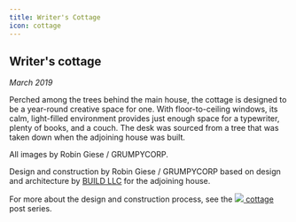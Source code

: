```yaml
---
title: Writer's Cottage
icon: cottage
---
```


<!-- Opener -->

<?# SimpleFigure src="cottage/IMG_3758.jpg" alt="Evening exterior with Felix" class="portfolio-w100" /?>

<!-- Intro -->

<div class="portfolio-sxs-container">
  <div class="portfolio-sxs-w50">

## Writer's cottage

  <div class="accent-mono">

_March 2019_

Perched among the trees behind the main house, the cottage is designed to be a year-round creative space for one.
With floor-to-ceiling windows, its calm, light-filled environment provides just enough space for a typewriter, plenty of books, and a couch.
The desk was sourced from a tree that was taken down when the adjoining house was built.

All images by Robin Giese / GRUMPYCORP.

  </div>
  </div>
  <?# SimpleFigure src="cottage/IMG_3892.jpg" alt="Exterior positioning relative to backyard" class="portfolio-sxs-w50" /?>
</div>

<!-- Interior shots -->

<div class="portfolio-sxs-container">
  <?# SimpleFigure src="cottage/IMG_3911.jpg" alt="Interior from front door" class="portfolio-sxs-w50" /?>
  <?# SimpleFigure src="cottage/IMG_3846.jpg" alt="Interior from opposite wall" class="portfolio-sxs-w50" /?>
  
  <?# SimpleFigure src="cottage/IMG_3889.jpg" alt="Exterior siting" class="portfolio-sxs-w50" /?>
  <?# SimpleFigure src="cottage/IMG_3904.jpg" alt="Exterior positioning relative to house" class="portfolio-sxs-w50" /?>

  <?# SimpleFigure src="cottage/IMG_4007.jpg" alt="Artsy light" class="portfolio-sxs-w50" /?>
  <?# SimpleFigure src="cottage/IMG_4026.jpg" alt="Looking up" class="portfolio-sxs-w50" /?>

  <?# SimpleFigure src="cottage/IMG_3962.jpg" alt="Trim detail" class="portfolio-sxs-w50" /?>
  <?# SimpleFigure src="cottage/IMG_3609.jpg" alt="Winter" class="portfolio-sxs-w50" /?>
</div>

<!-- Closing shots -->

<?# SimpleFigure src="cottage/IMG_3932.jpg" alt="Artsy desk+chair shot" class="portfolio-w100" /?>

<!-- Closing para -->

<div class="portfolio-sxs-container pt2">
  <div class="portfolio-sxs-w60 accent-mono pt4">

Design and construction by Robin Giese / GRUMPYCORP
based on design and architecture by [BUILD LLC](https://www.buildllc.com)
for the adjoining house.

For more about the design and construction process,
see the [<img src="/assets/icons/tag.svg" class="h075" style="display: inline;" /> cottage](/tags/posts/cottage) post series.

  </div>
  <?# SimpleFigure src="cottage/autocad.png" alt="AutoCAD rendering" class="portfolio-sxs-w40" /?>
</div>

